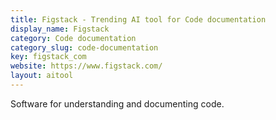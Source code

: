 ```yaml
---
title: Figstack - Trending AI tool for Code documentation
display_name: Figstack
category: Code documentation
category_slug: code-documentation
key: figstack_com
website: https://www.figstack.com/
layout: aitool
---
```


Software for understanding and documenting code.
